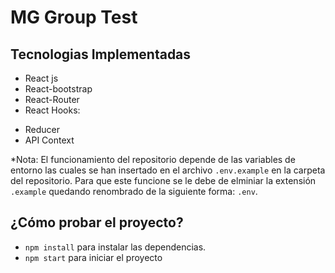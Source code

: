 # MG Group Test

## Tecnologias Implementadas
- React js
- React-bootstrap
- React-Router
- React Hooks:
 * Reducer
 * API Context

*Nota: El funcionamiento del repositorio depende de las variables de entorno las cuales se han 
insertado en el archivo `.env.example` en la carpeta del repositorio. Para que este funcione se le debe de elminiar la extensión `.example` quedando renombrado de la siguiente forma: `.env`.


## ¿Cómo probar el proyecto?
- `npm install` para instalar las dependencias.
- `npm start` para iniciar el proyecto



